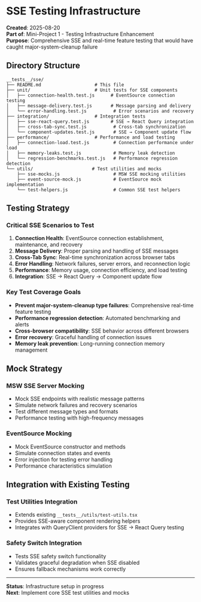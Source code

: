 # SSE Testing Infrastructure

**Created**: 2025-08-20  
**Part of**: Mini-Project 1 - Testing Infrastructure Enhancement  
**Purpose**: Comprehensive SSE and real-time feature testing that would have caught major-system-cleanup failure

## Directory Structure

```
__tests__/sse/
├── README.md                    # This file
├── unit/                        # Unit tests for SSE components
│   ├── connection-health.test.js      # EventSource connection testing
│   ├── message-delivery.test.js       # Message parsing and delivery
│   └── error-handling.test.js          # Error scenarios and recovery
├── integration/                 # Integration tests
│   ├── sse-react-query.test.js        # SSE → React Query integration
│   ├── cross-tab-sync.test.js          # Cross-tab synchronization
│   └── component-updates.test.js       # SSE → Component update flow
├── performance/                 # Performance and load testing
│   ├── connection-load.test.js         # Connection performance under load
│   ├── memory-leaks.test.js            # Memory leak detection
│   └── regression-benchmarks.test.js   # Performance regression detection
└── utils/                      # Test utilities and mocks
    ├── sse-mocks.js                    # MSW SSE mocking utilities
    ├── event-source-mock.js            # EventSource mock implementation
    └── test-helpers.js                 # Common SSE test helpers
```

## Testing Strategy

### Critical SSE Scenarios to Test
1. **Connection Health**: EventSource connection establishment, maintenance, and recovery
2. **Message Delivery**: Proper parsing and handling of SSE messages
3. **Cross-Tab Sync**: Real-time synchronization across browser tabs
4. **Error Handling**: Network failures, server errors, and reconnection logic
5. **Performance**: Memory usage, connection efficiency, and load testing
6. **Integration**: SSE → React Query → Component update flow

### Key Test Coverage Goals
- **Prevent major-system-cleanup type failures**: Comprehensive real-time feature testing
- **Performance regression detection**: Automated benchmarking and alerts
- **Cross-browser compatibility**: SSE behavior across different browsers  
- **Error recovery**: Graceful handling of connection issues
- **Memory leak prevention**: Long-running connection memory management

## Mock Strategy

### MSW SSE Server Mocking
- Mock SSE endpoints with realistic message patterns
- Simulate network failures and recovery scenarios
- Test different message types and formats
- Performance testing with high-frequency messages

### EventSource Mocking
- Mock EventSource constructor and methods
- Simulate connection states and events
- Error injection for testing error handling
- Performance characteristics simulation

## Integration with Existing Testing

### Test Utilities Integration
- Extends existing `__tests__/utils/test-utils.tsx`
- Provides SSE-aware component rendering helpers
- Integrates with QueryClient providers for SSE → React Query testing

### Safety Switch Integration
- Tests SSE safety switch functionality
- Validates graceful degradation when SSE disabled
- Ensures fallback mechanisms work correctly

---

**Status**: Infrastructure setup in progress  
**Next**: Implement core SSE test utilities and mocks